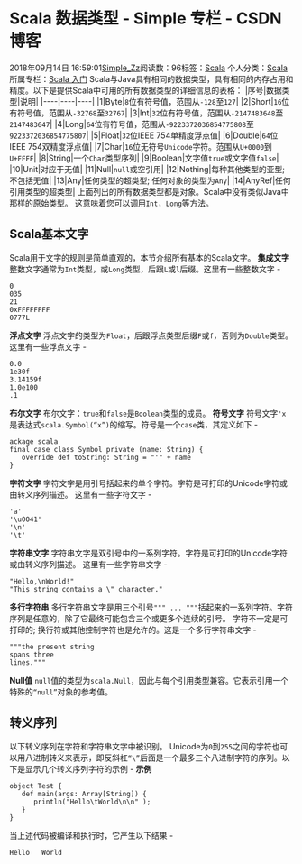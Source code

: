 # Scala 数据类型 - Simple 专栏 - CSDN博客
2018年09月14日 16:59:01[Simple_Zz](https://me.csdn.net/love284969214)阅读数：96标签：[Scala](https://so.csdn.net/so/search/s.do?q=Scala&t=blog)
个人分类：[Scala](https://blog.csdn.net/love284969214/article/category/8057598)
所属专栏：[Scala 入门](https://blog.csdn.net/column/details/27500.html)
Scala与Java具有相同的数据类型，具有相同的内存占用和精度。以下是提供Scala中可用的所有数据类型的详细信息的表格：
|序号|数据类型|说明|
|----|----|----|
|1|Byte|`8`位有符号值，范围从`-128`至`127`|
|2|Short|`16`位有符号值，范围从`-32768`至`32767`|
|3|Int|`32`位有符号值，范围从`-2147483648`至`2147483647`|
|4|Long|`64`位有符号值，范围从`-9223372036854775808`至`9223372036854775807`|
|5|Float|`32`位IEEE 754单精度浮点值|
|6|Double|`64`位IEEE 754双精度浮点值|
|7|Char|`16`位无符号`Unicode`字符。范围从`U+0000`到`U+FFFF`|
|8|String|一个`Char`类型序列|
|9|Boolean|文字值`true`或文字值`false`|
|10|Unit|对应于无值|
|11|Null|`null`或空引用|
|12|Nothing|每种其他类型的亚型; 不包括无值|
|13|Any|任何类型的超类型; 任何对象的类型为`Any`|
|14|AnyRef|任何引用类型的超类型|
上面列出的所有数据类型都是对象。Scala中没有类似Java中那样的原始类型。 这意味着您可以调用`Int`，`Long`等方法。
## Scala基本文字
Scala用于文字的规则是简单直观的，本节介绍所有基本的Scala文字。
**集成文字**
整数文字通常为`Int`类型，或`Long`类型，后跟`L`或`l`后缀。这里有一些整数文字 -
```
0
035
21 
0xFFFFFFFF 
0777L
```
**浮点文字**
浮点文字的类型为`Float`，后跟浮点类型后缀`F`或`f`，否则为`Double`类型。 这里有一些浮点文字 -
```
0.0 
1e30f 
3.14159f 
1.0e100
.1
```
**布尔文字**
布尔文字：`true`和`false`是`Boolean`类型的成员。
**符号文字**
符号文字`'x`是表达式`scala.Symbol(“x”)`的缩写。符号是一个`case`类，其定义如下 -
```
ackage scala
final case class Symbol private (name: String) {
   override def toString: String = "'" + name
}
```
**字符文字**
字符文字是用引号括起来的单个字符。字符是可打印的Unicode字符或由转义序列描述。 这里有一些字符文字 -
```
'a' 
'\u0041'
'\n'
'\t'
```
**字符串文字**
字符串文字是双引号中的一系列字符。字符是可打印的Unicode字符或由转义序列描述。 这里有一些字符串文字 -
```
"Hello,\nWorld!"
"This string contains a \" character."
```
**多行字符串**
多行字符串文字是用三个引号`""" ... """`括起来的一系列字符。字符序列是任意的，除了它最终可能包含三个或更多个连续的引号。
字符不一定是可打印的; 换行符或其他控制字符也是允许的。这是一个多行字符串文字 -
```
"""the present string
spans three
lines."""
```
**Null值**
`null`值的类型为`scala.Null`，因此与每个引用类型兼容。它表示引用一个特殊的`“null”`对象的参考值。
## 转义序列
以下转义序列在字符和字符串文字中被识别。
Unicode为`0`到`255`之间的字符也可以用八进制转义来表示，即反斜杠`“\”`后面是一个最多三个八进制字符的序列。以下是显示几个转义序列字符的示例 -
**示例**
```
object Test {
   def main(args: Array[String]) {
      println("Hello\tWorld\n\n" );
   }
}
```
当上述代码被编译和执行时，它产生以下结果 -
```
Hello   World
```
